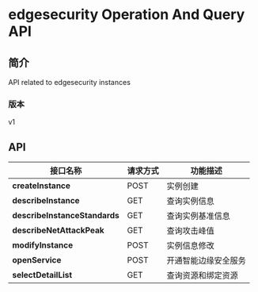 # edgesecurity Operation And Query API


## 简介
API related to edgesecurity instances


### 版本
v1


## API
|接口名称|请求方式|功能描述|
|---|---|---|
|**createInstance**|POST|实例创建|
|**describeInstance**|GET|查询实例信息|
|**describeInstanceStandards**|GET|查询实例基准信息|
|**describeNetAttackPeak**|GET|查询攻击峰值|
|**modifyInstance**|POST|实例信息修改|
|**openService**|POST|开通智能边缘安全服务|
|**selectDetailList**|GET|查询资源和绑定资源|

